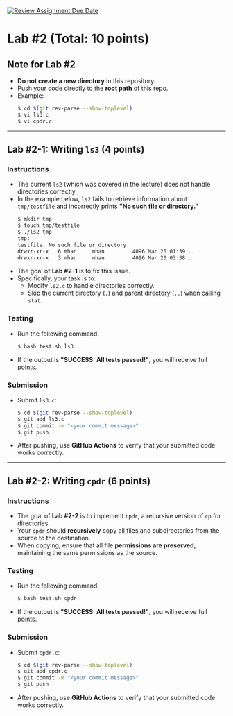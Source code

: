 [![Review Assignment Due Date](https://classroom.github.com/assets/deadline-readme-button-22041afd0340ce965d47ae6ef1cefeee28c7c493a6346c4f15d667ab976d596c.svg)](https://classroom.github.com/a/dEAeNIGC)
# Lab #2 (Total: 10 points)

## Note for Lab #2  
- **Do not create a new directory** in this repository.  
- Push your code directly to the **root path** of this repo.  
- Example:  
    ```sh
    $ cd $(git rev-parse --show-toplevel)
    $ vi ls3.c
    $ vi cpdr.c
    ```

---

## Lab #2-1: Writing `ls3` (4 points)

### Instructions  
- The current `ls2` (which was covered in the lecture) does not handle directories correctly.  
- In the example below, `ls2` fails to retrieve information about `tmp/testfile` and incorrectly prints **"No such file or directory."**  
    ```sh
    $ mkdir tmp
    $ touch tmp/testfile
    $ ./ls2 tmp
    tmp:
    testfile: No such file or directory
    drwxr-xr-x   6 mhan     mhan         4096 Mar 20 01:39 ..
    drwxr-xr-x   3 mhan     mhan         4096 Mar 20 03:38 .
    ```
- The goal of **Lab #2-1** is to fix this issue.  
- Specifically, your task is to:  
    - Modify `ls2.c` to handle directories correctly.  
    - Skip the current directory (`.`) and parent directory (`..`) when calling `stat`.  

### Testing  
- Run the following command:  
    ```sh
    $ bash test.sh ls3
    ```
- If the output is **"SUCCESS: All tests passed!"**, you will receive full points.  

### Submission  
- Submit `ls3.c`:  
    ```sh
    $ cd $(git rev-parse --show-toplevel)
    $ git add ls3.c
    $ git commit -m "<your commit message>"
    $ git push
    ```
- After pushing, use **GitHub Actions** to verify that your submitted code works correctly.  

---

## Lab #2-2: Writing `cpdr` (6 points)

### Instructions  
- The goal of **Lab #2-2** is to implement `cpdr`, a recursive version of `cp` for directories.  
- Your `cpdr` should **recursively** copy all files and subdirectories from the source to the destination.  
- When copying, ensure that all file **permissions are preserved**, maintaining the same permissions as the source.  

### Testing  
- Run the following command:  
    ```sh
    $ bash test.sh cpdr
    ```
- If the output is **"SUCCESS: All tests passed!"**, you will receive full points.  

### Submission  
- Submit `cpdr.c`:  
    ```sh
    $ cd $(git rev-parse --show-toplevel)
    $ git add cpdr.c
    $ git commit -m "<your commit message>"
    $ git push
    ```
- After pushing, use **GitHub Actions** to verify that your submitted code works correctly.  
